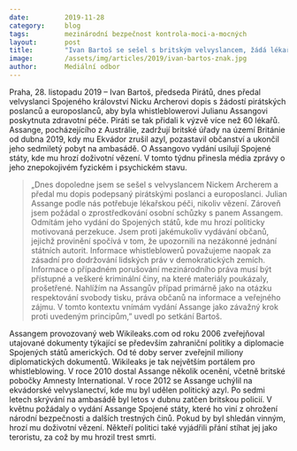 ```yaml
---
date:         2019-11-28
category:     blog
tags:         mezinárodní bezpečnost kontrola-moci-a-mocných
layout:       post
title:        "Ivan Bartoš se sešel s britským velvyslancem, žádá lékařskou péči pro Juliana Assange"
image:        /assets/img/articles/2019/ivan-bartos-znak.jpg
author:       Mediální odbor
---
```



Praha, 28. listopadu 2019 – Ivan Bartoš, předseda Pirátů, dnes předal velvyslanci Spojeného království Nicku Archerovi dopis s žádostí pirátských poslanců a europoslanců, aby byla whistleblowerovi Julianu Assangovi poskytnuta zdravotní péče. Piráti se tak přidali k výzvě více než 60 lékařů. Assange, pocházejícího z Austrálie, zadržují britské úřady na území Británie od dubna 2019, kdy mu Ekvádor zrušil azyl, pozastavil občanství a ukončil jeho sedmiletý pobyt na ambasádě. O Assangovo vydání usilují Spojené státy, kde mu hrozí doživotní vězení. V tomto týdnu přinesla média zprávy o jeho znepokojivém fyzickém i psychickém stavu.

> „Dnes dopoledne jsem se sešel s velvyslancem Nickem Archerem a předal mu dopis podepsaný pirátskými poslanci a europoslanci. Julian Assange podle nás potřebuje lékařskou péči, nikoliv vězení. Zároveň jsem požádal o zprostředkování osobní schůzky s panem Assangem. Odmítám jeho vydání do Spojených států, kde mu hrozí politicky motivovaná perzekuce. Jsem proti jakémukoliv vydávání občanů, jejichž provinění spočívá v tom, že upozornili na nezákonné jednání státních autorit. Informace whistleblowerů považujeme naopak za zásadní pro dodržování lidských práv v demokratických zemích. Informace o případném porušování mezinárodního práva musí být přístupné a veškeré kriminální činy, na které materiály poukázaly, prošetřené. Nahlížím na Assangův případ primárně jako na otázku respektování svobody tisku, práva občanů na informace a veřejného zájmu. V tomto kontextu vnímám vydání Assange jako závažný krok proti uvedeným principům,” uvedl po setkání Bartoš.

Assangem provozovaný web Wikileaks.com od roku 2006 zveřejňoval utajované dokumenty týkající se především zahraniční politiky a diplomacie Spojených států amerických. Od té doby server zveřejnil miliony diplomatických dokumentů. Wikileaks je tak největším portálem pro whistleblowing. V roce 2010 dostal Assange několik ocenění, včetně britské pobočky Amnesty International. V roce 2012 se Assange uchýlil na ekvádorské velvyslanectví, kde mu byl udělen politický azyl. Po sedmi letech skrývání na ambasádě byl letos v dubnu zatčen britskou policií. V květnu požádaly o vydání Assange Spojené státy, které ho viní z ohrožení národní bezpečnosti a dalších trestných činů. Pokud by byl shledán vinným, hrozí mu doživotní vězení. Někteří politici také vyjádřili přání stíhat jej jako teroristu, za což by mu hrozil trest smrti.
